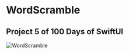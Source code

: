 # WordScramble

## Project 5 of 100 Days of SwiftUI

![WordScramble](https://github.com/kodegut/100DaysOfSwiftUI/blob/main/Images/WordScramble.gif)



